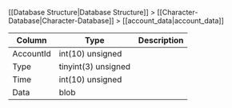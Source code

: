 [[Database Structure|Database Structure]] > [[Character-Database|Character-Database]] > [[account_data|account_data]]

Column | Type | Description
--- | --- | ---
AccountId | int(10) unsigned | 
Type | tinyint(3) unsigned | 
Time | int(10) unsigned | 
Data | blob | 

